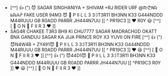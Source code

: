 - [^^] 👍 (") 😈 SAGAR SINGHANIYA + SHIVAM +RJ RIDER URF @ᙏᕨᖆᕱ ᖯᕱᗋᑮ FAKE USER 94M3 😈 🐧 P II L L 3  3:)T3R11 BH3NN K33 G444NDDD M44RUUU GB R0ADD PARRR JH444N7UU [[ ^ PR19C3 ]] ❤ R0Y 😃 [^^] [ 💚 O N 🙂 F II R 3 ❤ ]]
- SAG4R CHAKEE T3R3 BH9 KI CHU7777
SAGAR MADRACHOD OKATT BNA GANDUU 
SAGAR KA JIJA PRINCE ROY X3 YUVII ON FIRE 
[^^] 👍 (") 😈N4W4B + ZY491😈 🐧 P II L L 3  3:)T3R11 BH3NN K33 G444NDDD M44RUUU GB R0ADD PARRR JH444N7UU [[ ^ PR19C3 ]] ❤  😃 [^^] [ 💚 O N 🙂 F II R 3 ❤ ]]
[^^] 👍 (") 😈44D1😈 🐧 P II L L 3  3:)T3R11 BH3NN K33 G444NDDD M44RUUU GB R0ADD PARRR JH444N7UU [[ ^PR19C3 R0Y ]] ❤  😃 [^^] [ 💚 O N 🙂 F II R 3 ❤ ]]
